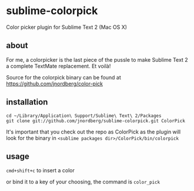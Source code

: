# sublime-colorpick

Color picker plugin for Sublime Text 2 (Mac OS X)

## about

For me, a colorpicker is the last piece of the pussle to make Sublime Text 2 a complete
TextMate replacement. Et voilà!

Source for the colorpick binary can be found at https://github.com/jnordberg/color-pick

## installation

    cd ~/Library/Application\ Support/Sublime\ Text\ 2/Packages
    git clone git://github.com/jnordberg/sublime-colorpick.git ColorPick

It's important that you check out the repo as ColorPick as the plugin will look for the binary in
`<sublime packages dir>/ColorPick/bin/colorpick`

## usage

`cmd+shift+c` to insert a color

or bind it to a key of your choosing, the command is `color_pick`
